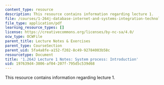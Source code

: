 ```yaml
---
content_type: resource
description: This resource contains information regarding lecture 1.
file: /courses/1-264j-database-internet-and-systems-integration-technologies-fall-2013/197639d43806af04207f795d5c539d68_MIT1_264JF13_lect_1.pdf
file_type: application/pdf
learning_resource_types: []
license: https://creativecommons.org/licenses/by-nc-sa/4.0/
ocw_type: OCWFile
parent_title: Lecture Notes & Exercises
parent_type: CourseSection
parent_uid: 5fa4a8fe-a152-f202-8c49-92784003b58c
resourcetype: Document
title: '1.264J Lecture 1 Notes: System process: Introduction'
uid: 197639d4-3806-af04-207f-795d5c539d68
---
```

This resource contains information regarding lecture 1.